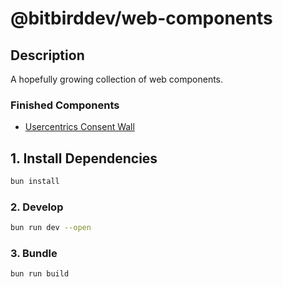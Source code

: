 # @bitbirddev/web-components

## Description

A hopefully growing collection of web components.

### Finished Components

- [Usercentrics Consent Wall](/lib/components/consent-wall/README.md)

## 1. Install Dependencies

```bash
bun install
```

### 2. Develop

```bash
bun run dev --open
```

### 3. Bundle

```bash
bun run build
```
